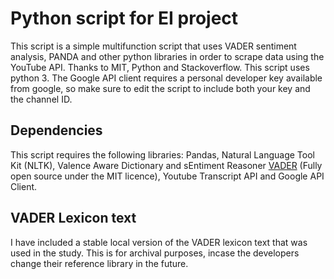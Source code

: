 # Python script for EI project

This script is a simple multifunction script that uses VADER sentiment analysis, PANDA and other python libraries in order to scrape data using the YouTube API. Thanks to MIT, Python and Stackoverflow. This script uses python 3. The Google API client requires a personal developer key available from google, so make sure to edit the script to include both your key and the channel ID.

## Dependencies 

This script requires the following libraries: Pandas, Natural Language Tool Kit (NLTK), Valence Aware Dictionary and sEntiment Reasoner [VADER](https://github.com/cjhutto/vaderSentiment) (Fully open source under the MIT licence), Youtube Transcript API and Google API Client. 

## VADER Lexicon text

I have included a stable local version of the VADER lexicon text that was used in the study. This is for archival purposes, incase the developers change their reference library in the future.
